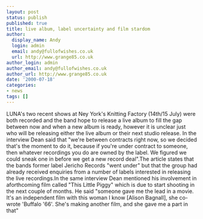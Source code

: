 ```yaml
---
layout: post
status: publish
published: true
title: live album, label uncertainty and film stardom
author:
  display_name: Andy
  login: admin
  email: andy@fullofwishes.co.uk
  url: http://www.grange85.co.uk
author_login: admin
author_email: andy@fullofwishes.co.uk
author_url: http://www.grange85.co.uk
date: '2000-07-18'
categories:
- news
tags: []
---
```

LUNA's two recent shows at Ney York's Knitting Factory (14th/15 July) were
both recorded and the band hope to release a live album to fill the gap
between now and when a new album is ready, however it is unclear just who will
be releasing either the live album or their next studio release. In the
interview Dean said that "we're between contracts right now, so we decided
that's the moment to do it, because if you're under contract to someone, then
whatever recordings you do are owned by the label. We figured we could sneak
one in before we get a new record deal".The article states that the bands
former label Jericho Records "went under" but that the group had already
received enquiries from a number of labels interested in releasing the live
recordings.In the same interview Dean mentioned his involvement in
aforthcoming film called "This Little Piggy" which is due to start shooting in
the next couple of months. He said "someone gave me the lead in a movie. It's
an independent film with this woman I know [Alison Bagnall], she co-wrote
'Buffalo '66'. She's making another film, and she gave me a part in that"



